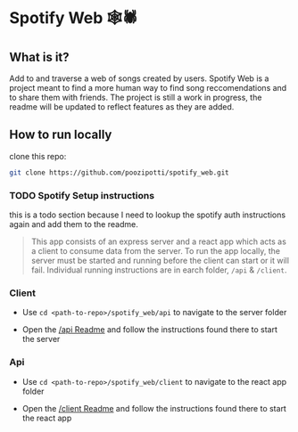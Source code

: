 # Spotify Web 🕸️🕷️

## What is it?

Add to and traverse a web of songs created by users. Spotify Web is a project meant to find a more 
human way to find song reccomendations and to share them with friends. The project is still a work
in progress, the readme will be updated to reflect features as they are added.

## How to run locally

clone this repo: 

```bash
git clone https://github.com/poozipotti/spotify_web.git

```
### TODO Spotify Setup instructions
this is a todo section because I need to lookup the spotify auth instructions again and add them to the 
readme. 



> This app consists of an express server and a react app which acts as a client to consume data from the server. To run the app locally, 
the server must be started and running before the client can start or it will fail.
Individual running instructions are in earch folder, `/api` & `/client`. 



### Client
- Use `cd <path-to-repo>/spotify_web/api`
to navigate to the server folder

- Open the [/api Readme](./api/README.md) and follow the instructions found there to start the server

### Api

- Use `cd <path-to-repo>/spotify_web/client`
to navigate to the react app folder

- Open the [/client Readme](./client/README.md) and follow the instructions found there to start the react app





